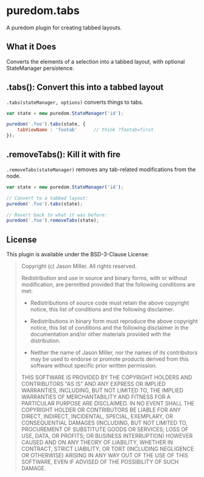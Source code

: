
puredom.tabs
============
A puredom plugin for creating tabbed layouts.


What it Does
------------

Converts the elements of a selection into a tabbed layout, with optional StateManager persistence.


.tabs(): Convert this into a tabbed layout
------------------------------------------

`.tabs(stateManager, options)` converts things to tabs.

```JavaScript
var state = new puredom.StateManager('id');

puredom('.foo').tabs(state, {
	tabViewName : 'footab'		// think ?footab=first
});
```

.removeTabs(): Kill it with fire
--------------------------------

`.removeTabs(stateManager)` removes any tab-related modifications from the node.

```JavaScript
var state = new puredom.StateManager('id');

// Convert to a tabbed layout:
puredom('.foo').tabs(state);

// Revert back to what it was before:
puredom('.foo').removeTabs(state);
```

License
-------
This plugin is available under the BSD-3-Clause License:

>	Copyright (c) Jason Miller. All rights reserved.
>	
>	Redistribution and use in source and binary forms, with or without modification, 
>	are permitted provided that the following conditions are met:
>	
>	*	Redistributions of source code must retain the above copyright notice, 
>		this list of conditions and the following disclaimer.
>	
>	*	Redistributions in binary form must reproduce the above copyright notice, 
>		this list of conditions and the following disclaimer in the documentation 
>		and/or other materials provided with the distribution.
>	
>	*	Neither the name of Jason Miller, nor the names of its contributors may be used to endorse 
>		or promote products derived from this software without specific prior written permission.
>	
>	THIS SOFTWARE IS PROVIDED BY THE COPYRIGHT HOLDERS AND CONTRIBUTORS "AS IS" AND ANY EXPRESS 
>	OR IMPLIED WARRANTIES, INCLUDING, BUT NOT LIMITED TO, THE IMPLIED WARRANTIES OF MERCHANTABILITY 
>	AND FITNESS FOR A PARTICULAR PURPOSE ARE DISCLAIMED. IN NO EVENT SHALL THE COPYRIGHT HOLDER 
>	OR CONTRIBUTORS BE LIABLE FOR ANY DIRECT, INDIRECT, INCIDENTAL, SPECIAL, EXEMPLARY, OR CONSEQUENTIAL 
>	DAMAGES (INCLUDING, BUT NOT LIMITED TO, PROCUREMENT OF SUBSTITUTE GOODS OR SERVICES; LOSS OF USE, 
>	DATA, OR PROFITS; OR BUSINESS INTERRUPTION) HOWEVER CAUSED AND ON ANY THEORY OF LIABILITY, WHETHER 
>	IN CONTRACT, STRICT LIABILITY, OR TORT (INCLUDING NEGLIGENCE OR OTHERWISE) ARISING IN ANY WAY 
>	OUT OF THE USE OF THIS SOFTWARE, EVEN IF ADVISED OF THE POSSIBILITY OF SUCH DAMAGE.